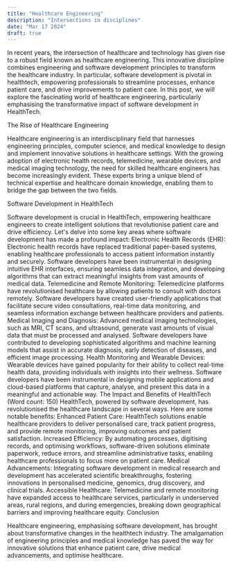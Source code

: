```yaml
---
title: "Healthcare Engineering"
description: "Intersections in disciplines"
date: "Mar 17 2024"
draft: true
---
```


In recent years, the intersection of healthcare and technology has given rise to a robust field known as healthcare engineering. This innovative discipline combines engineering and software development principles to transform the healthcare industry. In particular, software development is pivotal in healthtech, empowering professionals to streamline processes, enhance patient care, and drive improvements to patient care. In this post, we will explore the fascinating world of healthcare engineering, particularly emphasising the transformative impact of software development in HealthTech.

The Rise of Healthcare Engineering

Healthcare engineering is an interdisciplinary field that harnesses engineering principles, computer science, and medical knowledge to design and implement innovative solutions in healthcare settings. With the growing adoption of electronic health records, telemedicine, wearable devices, and medical imaging technology, the need for skilled healthcare engineers has become increasingly evident. These experts bring a unique blend of technical expertise and healthcare domain knowledge, enabling them to bridge the gap between the two fields.

Software Development in HealthTech

Software development is crucial in HealthTech, empowering healthcare engineers to create intelligent solutions that revolutionise patient care and drive efficiency. Let's delve into some key areas where software development has made a profound impact:
Electronic Health Records (EHR): Electronic health records have replaced traditional paper-based systems, enabling healthcare professionals to access patient information instantly and securely. Software developers have been instrumental in designing intuitive EHR interfaces, ensuring seamless data integration, and developing algorithms that can extract meaningful insights from vast amounts of medical data.
Telemedicine and Remote Monitoring: Telemedicine platforms have revolutionised healthcare by allowing patients to consult with doctors remotely. Software developers have created user-friendly applications that facilitate secure video consultations, real-time data monitoring, and seamless information exchange between healthcare providers and patients.
Medical Imaging and Diagnosis: Advanced medical imaging technologies, such as MRI, CT scans, and ultrasound, generate vast amounts of visual data that must be processed and analysed. Software developers have contributed to developing sophisticated algorithms and machine learning models that assist in accurate diagnosis, early detection of diseases, and efficient image processing.
Health Monitoring and Wearable Devices: Wearable devices have gained popularity for their ability to collect real-time health data, providing individuals with insights into their wellness. Software developers have been instrumental in designing mobile applications and cloud-based platforms that capture, analyse, and present this data in a meaningful and actionable way.
The Impact and Benefits of HealthTech (Word count: 150) HealthTech, powered by software development, has revolutionised the healthcare landscape in several ways. Here are some notable benefits:
Enhanced Patient Care: HealthTech solutions enable healthcare providers to deliver personalised care, track patient progress, and provide remote monitoring, improving outcomes and patient satisfaction.
Increased Efficiency: By automating processes, digitising records, and optimising workflows, software-driven solutions eliminate paperwork, reduce errors, and streamline administrative tasks, enabling healthcare professionals to focus more on patient care.
Medical Advancements: Integrating software development in medical research and development has accelerated scientific breakthroughs, fostering innovations in personalised medicine, genomics, drug discovery, and clinical trials.
Accessible Healthcare: Telemedicine and remote monitoring have expanded access to healthcare services, particularly in underserved areas, rural regions, and during emergencies, breaking down geographical barriers and improving healthcare equity.
Conclusion

Healthcare engineering, emphasising software development, has brought about transformative changes in the healthtech industry. The amalgamation of engineering principles and medical knowledge has paved the way for innovative solutions that enhance patient care, drive medical advancements, and optimise healthcare.
